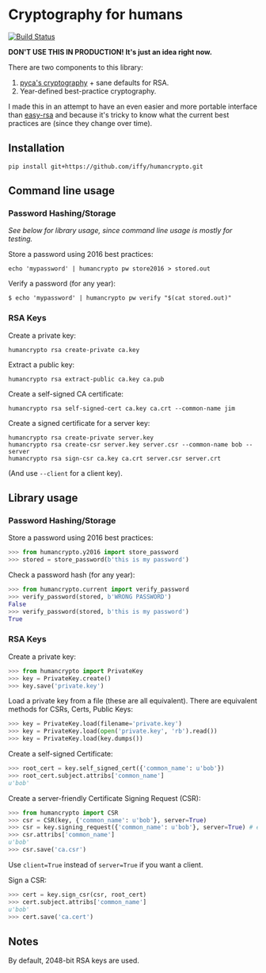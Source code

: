 # Cryptography for humans

[![Build Status](https://travis-ci.org/iffy/humancrypto.svg?branch=master)](https://travis-ci.org/iffy/humancrypto)

**DON'T USE THIS IN PRODUCTION!  It's just an idea right now.**

There are two components to this library:

1. [pyca's cryptography](https://pypi.python.org/pypi/cryptography) + sane defaults for RSA.
2. Year-defined best-practice cryptography.

I made this in an attempt to have an even easier and more portable interface than [easy-rsa](https://github.com/OpenVPN/easy-rsa) and because it's tricky to know what the current best practices are (since they change over time).




## Installation

    pip install git+https://github.com/iffy/humancrypto.git


## Command line usage

### Password Hashing/Storage

*See below for library usage, since command line usage is mostly for testing.*

Store a password using 2016 best practices:

    echo 'mypassword' | humancrypto pw store2016 > stored.out

Verify a password (for any year):

    $ echo 'mypassword' | humancrypto pw verify "$(cat stored.out)"


### RSA Keys

Create a private key:

    humancrypto rsa create-private ca.key

Extract a public key:

    humancrypto rsa extract-public ca.key ca.pub

Create a self-signed CA certificate:

    humancrypto rsa self-signed-cert ca.key ca.crt --common-name jim

Create a signed certificate for a server key:

    humancrypto rsa create-private server.key
    humancrypto rsa create-csr server.key server.csr --common-name bob --server
    humancrypto rsa sign-csr ca.key ca.crt server.csr server.crt

(And use `--client` for a client key).


## Library usage

### Password Hashing/Storage

Store a password using 2016 best practices:

```python
>>> from humancrypto.y2016 import store_password
>>> stored = store_password(b'this is my password')
```

Check a password hash (for any year):

```python
>>> from humancrypto.current import verify_password
>>> verify_password(stored, b'WRONG PASSWORD')
False
>>> verify_password(stored, b'this is my password')
True
```

### RSA Keys

Create a private key:

```python
>>> from humancrypto import PrivateKey
>>> key = PrivateKey.create()
>>> key.save('private.key')
```

Load a private key from a file (these are all equivalent).  There are equivalent methods for CSRs, Certs, Public Keys:

```python
>>> key = PrivateKey.load(filename='private.key')
>>> key = PrivateKey.load(open('private.key', 'rb').read())
>>> key = PrivateKey.load(key.dumps())
```

Create a self-signed Certificate:

```python
>>> root_cert = key.self_signed_cert({'common_name': u'bob'})
>>> root_cert.subject.attribs['common_name']
u'bob'
```

Create a server-friendly Certificate Signing Request (CSR):

```python
>>> from humancrypto import CSR
>>> csr = CSR(key, {'common_name': u'bob'}, server=True)
>>> csr = key.signing_request({'common_name': u'bob'}, server=True) # equivalent
>>> csr.attribs['common_name']
u'bob'
>>> csr.save('ca.csr')
```

Use `client=True` instead of `server=True` if you want a client.

Sign a CSR:

```python
>>> cert = key.sign_csr(csr, root_cert)
>>> cert.subject.attribs['common_name']
u'bob'
>>> cert.save('ca.cert')
```


## Notes

By default, 2048-bit RSA keys are used.
